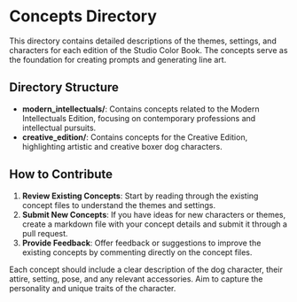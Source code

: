 # Concepts Directory

This directory contains detailed descriptions of the themes, settings, and characters for each edition of the Studio Color Book. The concepts serve as the foundation for creating prompts and generating line art.

## Directory Structure

- **modern_intellectuals/**: Contains concepts related to the Modern Intellectuals Edition, focusing on contemporary professions and intellectual pursuits.
- **creative_edition/**: Contains concepts for the Creative Edition, highlighting artistic and creative boxer dog characters.

## How to Contribute

1. **Review Existing Concepts**: Start by reading through the existing concept files to understand the themes and settings.
2. **Submit New Concepts**: If you have ideas for new characters or themes, create a markdown file with your concept details and submit it through a pull request.
3. **Provide Feedback**: Offer feedback or suggestions to improve the existing concepts by commenting directly on the concept files.

Each concept should include a clear description of the dog character, their attire, setting, pose, and any relevant accessories. Aim to capture the personality and unique traits of the character.

